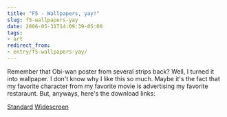 ```yaml
---
title: "F5 - Wallpapers, yay!"
slug: f5-wallpapers-yay
date: 2006-05-31T14:09:39-05:00
tags:
- art
redirect_from:
- entry/f5-wallpapers-yay/
---
```

Remember that Obi-wan poster from several strips back? Well, I turned it into wallpaper. I don't know why I like this so much. Maybe it's the fact that my favorite character from my favorite movie is advertising my favorite restaraunt. But, anyways, here's the download links:

[Standard](http://f5.dxprog.com/wallpapers/obi_wallpaper_standard.jpg)
[Widescreen](http://f5.dxprog.com/wallpapers/obi_wallpaper_wide.jpg)
